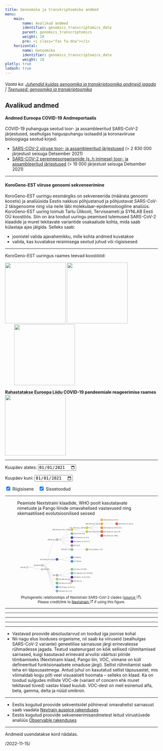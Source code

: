 ```yaml
---
title: Genoomika ja transkriptoomika andmed
menu:
    main:
        name: Avalikud andmed
        identifier: genomics_transcriptomics_data
        parent: genomics_transcriptomics
        weight: 10
        pre: <i class="fas fa-dna"></i>
    horizontal:
        name: Genoomika
        identifier: genomics_transcriptomics_data
        weight: 10
plotly: true
lodash: true
---
```


###### Vaata ka: [Juhendid kuidas genoomika ja transkriptoomika andmeid jagada](../guidelines) | [Teenused: genoomika ja transkriptoomika](../services)

## Avalikud andmed

#### Andmed Euroopa COVID-19 Andmeportaalis

COVID-19 puhanguga seotud toor- ja assambleeritud SARS-CoV-2 järjestused, sealhulgas haiguspuhangu isolaadid ja koronaviiruse bioloogiaga seotud kirjed:

* [SARS-COV-2 viiruse toor- ja assambleeritud järjestused](https://www.covid19dataportal.org/sequences?db=embl-covid19) (> 2 830 000 järjestust seisuga Detsember 2021)
* [SARS-COV-2 peremeesorganismide (s..h inimese) toor- ja assambleeritud järjestused](https://www.covid19dataportal.org/host-sequences?db=hostSequences) (> 19 000 järjestust seisuga Detsember 2021)

---

#### KoroGeno-EST viiruse genoomi sekveneerimine

KoroGeno-EST uuringu eesmärgiks on sekveneerida (määrata genoomi koostis) ja analüüsida Eestis nakkusi põhjustanud ja põhjustavat SARS-CoV-2 täisgenoome ning viia neile läbi molekulaar-epidemioloogiline analüüs. KoroGeno-EST uuring toimub Tartu Ülikooli, Terviseameti ja SYNLAB Eesti OÜ koostöös.
Siin on ära toodud uuringu peamised tulemused SARS-CoV-2 klaadide ja muret tekitavate variantide osakaalude kohta, mida saab külastaja ajas jälgida.
Selleks saab:
* joonistel valida ajavahemikku, mille kohta andmed kuvatakse
* valida, kas kuvatakse reisimisega seotud juhud või riigisisesed.

---
KoroGeno-EST uuringus raames teevad koostööd:

<img width="200" src="/img/logos/ut_logo.png">
<img width="200" style="margin-top: -20px;" src="/img/logos/synlab_logo.png">
<img width="200" style="margin-left: 30px;" src="/img/logos/terviseamet_logo.png">

<strong>Rahastatakse Euroopa Liidu COVID-19 pandeemiale reageerimise raames</strong>
<img width="200" src="/img/logos/eu-ee_logo.jpg">

---


<label for="date-from">Kuupäev alates:</label>
<input type="date" id="date-from" name="date-from"
value="2021-01-01">

<label for="date-to">Kuupäev kuni:</label>
<input type="date" id="date-to" name="date-to"
value="2021-01-01">

<input type="checkbox" id="domestic" name="source" value="domestic" checked>
  <label for="domestic"> Riigisisene</label>&nbsp;&nbsp;&nbsp;
<input type="checkbox" id="imported" name="source" value="imported" checked>
  <label for="imported"> Sissetoodud</label><br>

<div id="plotly-plot-clade"></div>
<hr>
<figure id="clades">
    <div class="figure-title">
        Peamiste Nextstraini klaadide, WHO poolt kasutatavate nimetuste ja Pango liinide omavahelised vastavused ning skemaatilised evolutsioonilised seosed
    </div>
    <picture>
        <svg xmlns="http://www.w3.org/2000/svg" class="d3-component" style="font-family:sans-serif;font-size:1.15rem" viewBox="0 0 1550 950"><g transform="translate(120,0)"><path fill="none" stroke="#ccc" stroke-width="3px" d="M 180 593.75
                  C 90 593.75,
                    90 617.5,
                    0 617.5"></path><path fill="none" stroke="#ccc" stroke-width="3px" d="M 180 641.25
                  C 90 641.25,
                    90 617.5,
                    0 617.5"></path><path fill="none" stroke="#ccc" stroke-width="3px" d="M 360 285
                  C 270 285,
                    270 593.75,
                    180 593.75"></path><path fill="none" stroke="#ccc" stroke-width="3px" d="M 360 522.5
                  C 270 522.5,
                    270 593.75,
                    180 593.75"></path><path fill="none" stroke="#ccc" stroke-width="3px" d="M 360 712.5
                  C 270 712.5,
                    270 593.75,
                    180 593.75"></path><path fill="none" stroke="#ccc" stroke-width="3px" d="M 360 760
                  C 270 760,
                    270 593.75,
                    180 593.75"></path><path fill="none" stroke="#ccc" stroke-width="3px" d="M 360 807.5
                  C 270 807.5,
                    270 593.75,
                    180 593.75"></path><path fill="none" stroke="#ccc" stroke-width="3px" d="M 360 855
                  C 270 855,
                    270 593.75,
                    180 593.75"></path><path fill="none" stroke="#ccc" stroke-width="3px" d="M 360 902.5
                  C 270 902.5,
                    270 593.75,
                    180 593.75"></path><path fill="none" stroke="#ccc" stroke-width="3px" d="M 540 166.25
                  C 450 166.25,
                    450 285,
                    360 285"></path><path fill="none" stroke="#ccc" stroke-width="3px" d="M 540 213.75
                  C 450 213.75,
                    450 285,
                    360 285"></path><path fill="none" stroke="#ccc" stroke-width="3px" d="M 540 261.25
                  C 450 261.25,
                    450 285,
                    360 285"></path><path fill="none" stroke="#ccc" stroke-width="3px" d="M 540 308.75
                  C 450 308.75,
                    450 285,
                    360 285"></path><path fill="none" stroke="#ccc" stroke-width="3px" d="M 540 356.25
                  C 450 356.25,
                    450 285,
                    360 285"></path><path fill="none" stroke="#ccc" stroke-width="3px" d="M 540 403.75
                  C 450 403.75,
                    450 285,
                    360 285"></path><path fill="none" stroke="#ccc" stroke-width="3px" d="M 540 498.75
                  C 450 498.75,
                    450 522.5,
                    360 522.5"></path><path fill="none" stroke="#ccc" stroke-width="3px" d="M 540 546.25
                  C 450 546.25,
                    450 522.5,
                    360 522.5"></path><path fill="none" stroke="#ccc" stroke-width="3px" d="M 540 641.25
                  C 450 641.25,
                    450 712.5,
                    360 712.5"></path><path fill="none" stroke="#ccc" stroke-width="3px" d="M 540 688.75
                  C 450 688.75,
                    450 712.5,
                    360 712.5"></path><path fill="none" stroke="#ccc" stroke-width="3px" d="M 540 736.25
                  C 450 736.25,
                    450 712.5,
                    360 712.5"></path><path fill="none" stroke="#ccc" stroke-width="3px" d="M 540 783.75
                  C 450 783.75,
                    450 712.5,
                    360 712.5"></path><path fill="none" stroke="#ccc" stroke-width="3px" d="M 720 142.5
                  C 630 142.5,
                    630 166.25,
                    540 166.25"></path><path fill="none" stroke="#ccc" stroke-width="3px" d="M 720 190
                  C 630 190,
                    630 166.25,
                    540 166.25"></path><path fill="none" stroke="#ccc" stroke-width="3px" d="M 720 403.75
                  C 630 403.75,
                    630 403.75,
                    540 403.75"></path><path fill="none" stroke="#ccc" stroke-width="3px" d="M 900 47.5
                  C 810 47.5,
                    810 142.5,
                    720 142.5"></path><path fill="none" stroke="#ccc" stroke-width="3px" d="M 900 95
                  C 810 95,
                    810 142.5,
                    720 142.5"></path><path fill="none" stroke="#ccc" stroke-width="3px" d="M 900 142.5
                  C 810 142.5,
                    810 142.5,
                    720 142.5"></path><path fill="none" stroke="#ccc" stroke-width="3px" d="M 900 190
                  C 810 190,
                    810 142.5,
                    720 142.5"></path><path fill="none" stroke="#ccc" stroke-width="3px" d="M 900 237.5
                  C 810 237.5,
                    810 142.5,
                    720 142.5"></path><path fill="none" stroke="#ccc" stroke-width="3px" d="M 1080 95
                  C 990 95,
                    990 95,
                    900 95"></path><g class="node" transform="translate(0,617.5)"><circle class="node" r="15" style="fill: rgb(215, 215, 215); stroke: rgb(186, 186, 186);"></circle><text dy=".35em" x="-20" text-anchor="end" fill="#777" font-weight="700">19A (B)</text></g><g class="node" transform="translate(180,593.75)"><circle class="node" r="15" style="fill: rgb(198, 198, 198); stroke: rgb(171, 171, 171);"></circle><text dy=".35em" x="-20" text-anchor="end" fill="#777" font-weight="700">20A (B.1)</text></g><g class="node" transform="translate(180,641.25)"><circle class="node" r="15" style="fill: rgb(206, 206, 206); stroke: rgb(179, 179, 179);"></circle><text dy=".35em" x="20" text-anchor="start" fill="#777" font-weight="700">19B (A)</text></g><g class="node" transform="translate(360,285)"><circle class="node" r="15" style="fill: rgb(189, 189, 189); stroke: rgb(164, 164, 164);"></circle><text dy=".35em" x="-20" text-anchor="end" fill="#777" font-weight="700">20B (B.1.1)</text></g><g class="node" transform="translate(360,522.5)"><circle class="node" r="15" style="fill: rgb(68, 92, 221); stroke: rgb(59, 80, 192);"></circle><text dy=".35em" x="-20" text-anchor="end" fill="#777" font-weight="700">21A (Delta, B.1.617.2)</text></g><g class="node" transform="translate(360,712.5)"><circle class="node" r="15" style="fill: rgb(180, 180, 180); stroke: rgb(156, 156, 156);"></circle><text dy=".35em" x="-20" text-anchor="end" fill="#777" font-weight="700">20C</text></g><g class="node" transform="translate(360,760)"><circle class="node" r="15" style="fill: rgb(175, 204, 93); stroke: rgb(152, 177, 81);"></circle><text dy=".35em" x="20" text-anchor="start" fill="#777" font-weight="700">21H (Mu, B.1.621)</text></g><g class="node" transform="translate(360,807.5)"><circle class="node" r="15" style="fill: rgb(107, 185, 164); stroke: rgb(93, 160, 142);"></circle><text dy=".35em" x="20" text-anchor="start" fill="#777" font-weight="700">21D (Eta, B.1.525)</text></g><g class="node" transform="translate(360,855)"><circle class="node" r="15" style="fill: rgb(84, 160, 203); stroke: rgb(73, 139, 176);"></circle><text dy=".35em" x="20" text-anchor="start" fill="#777" font-weight="700">21B (Kappa, B.1.617.1)</text></g><g class="node" transform="translate(360,902.5)"><circle class="node" r="15" style="fill: rgb(163, 163, 163); stroke: rgb(142, 142, 142);"></circle><text dy=".35em" x="20" text-anchor="start" fill="#777" font-weight="700">20E (EU1, B.1.177)</text></g><g class="node" transform="translate(540,166.25)"><circle class="node" r="15" style="fill: rgb(227, 191, 68); stroke: rgb(196, 166, 59);"></circle><text dy=".35em" x="-20" text-anchor="end" fill="#777" font-weight="700">21M (Omicron, B.1.1.529)</text></g><g class="node" transform="translate(540,213.75)"><circle class="node" r="15" style="fill: rgb(121, 193, 144); stroke: rgb(105, 168, 125);"></circle><text dy=".35em" x="20" text-anchor="start" fill="#777" font-weight="700">21E (Theta, P.3)</text></g><g class="node" transform="translate(540,261.25)"><circle class="node" r="15" style="fill: rgb(69, 66, 212); stroke: rgb(60, 57, 183);"></circle><text dy=".35em" x="20" text-anchor="start" fill="#777" font-weight="700">20J (Gamma, V3, P.1)</text></g><g class="node" transform="translate(540,308.75)"><circle class="node" r="15" style="fill: rgb(79, 43, 192); stroke: rgb(69, 37, 167);"></circle><text dy=".35em" x="20" text-anchor="start" fill="#777" font-weight="700">20I (Alpha, V1, B.1.1.7)</text></g><g class="node" transform="translate(540,356.25)"><circle class="node" r="15" style="fill: rgb(155, 155, 155); stroke: rgb(134, 134, 134);"></circle><text dy=".35em" x="20" text-anchor="start" fill="#777" font-weight="700">20F (D.2)</text></g><g class="node" transform="translate(540,403.75)"><circle class="node" r="15" style="fill: rgb(172, 172, 172); stroke: rgb(149, 149, 149);"></circle><text dy=".35em" x="-20" text-anchor="end" fill="#777" font-weight="700">20D (B.1.1.1)</text></g><g class="node" transform="translate(540,498.75)"><circle class="node" r="15" style="fill: rgb(70, 117, 221); stroke: rgb(61, 101, 192);"></circle><text dy=".35em" x="20" text-anchor="start" fill="#777" font-weight="700">21I (Delta)</text></g><g class="node" transform="translate(540,546.25)"><circle class="node" r="15" style="fill: rgb(75, 141, 215); stroke: rgb(65, 122, 186);"></circle><text dy=".35em" x="20" text-anchor="start" fill="#777" font-weight="700">21J (Delta)</text></g><g class="node" transform="translate(540,641.25)"><circle class="node" r="15" style="fill: rgb(137, 199, 124); stroke: rgb(119, 172, 107);"></circle><text dy=".35em" x="20" text-anchor="start" fill="#777" font-weight="700">21F (Iota, B.1.526)</text></g><g class="node" transform="translate(540,688.75)"><circle class="node" r="15" style="fill: rgb(95, 174, 185); stroke: rgb(82, 151, 160);"></circle><text dy=".35em" x="20" text-anchor="start" fill="#777" font-weight="700">21C (Epsilon, B.1.427/429)</text></g><g class="node" transform="translate(540,736.25)"><circle class="node" r="15" style="fill: rgb(101, 31, 169); stroke: rgb(88, 27, 146);"></circle><text dy=".35em" x="20" text-anchor="start" fill="#777" font-weight="700">20H (Beta, V2, B.1.351)</text></g><g class="node" transform="translate(540,783.75)"><circle class="node" r="15" style="fill: rgb(146, 146, 146); stroke: rgb(127, 127, 127);"></circle><text dy=".35em" x="20" text-anchor="start" fill="#777" font-weight="700">20G (B.1.2)</text></g><g class="node" transform="translate(720,142.5)"><circle class="node" r="15" style="fill: rgb(212, 199, 74); stroke: rgb(183, 172, 64);"></circle><text dy=".35em" x="-20" text-anchor="end" fill="#777" font-weight="700">21L (Omicron, ~BA.2)</text></g><g class="node" transform="translate(720,190)"><circle class="node" r="15" style="fill: rgb(194, 203, 82); stroke: rgb(169, 176, 71);"></circle><text dy=".35em" x="20" text-anchor="start" fill="#777" font-weight="700">21K (Omicron, BA.1)</text></g><g class="node" transform="translate(720,403.75)"><circle class="node" r="15" style="fill: rgb(156, 202, 107); stroke: rgb(135, 175, 93);"></circle><text dy=".35em" x="20" text-anchor="start" fill="#777" font-weight="700">21G (Lambda, C.37)</text></g><g class="node" transform="translate(900,47.5)"><circle class="node" r="15" style="fill: rgb(238, 178, 63); stroke: rgb(207, 155, 55);"></circle><text dy=".35em" x="20" text-anchor="start" fill="#777" font-weight="700">22A (Omicron, BA.4)</text></g><g class="node" transform="translate(900,95)"><circle class="node" r="15" style="fill: rgb(246, 161, 60); stroke: rgb(213, 140, 52);"></circle><text dy=".35em" x="-20" text-anchor="end" fill="#777" font-weight="700">22B (Omicron, BA.5)</text></g><g class="node" transform="translate(900,142.5)"><circle class="node" r="15" style="fill: rgb(247, 136, 55); stroke: rgb(214, 118, 47);"></circle><text dy=".35em" x="20" text-anchor="start" fill="#777" font-weight="700">22C (Omicron, BA.2.12.1)</text></g><g class="node" transform="translate(900,190)"><circle class="node" r="15" style="fill: rgb(245, 107, 49); stroke: rgb(212, 93, 43);"></circle><text dy=".35em" x="20" text-anchor="start" fill="#777" font-weight="700">22D (Omicron, BA.2.75)</text></g><g class="node" transform="translate(900,237.5)"><circle class="node" r="15" style="fill: rgb(235, 43, 38); stroke: rgb(204, 37, 33);"></circle><text dy=".35em" x="20" text-anchor="start" fill="#777" font-weight="700">22F (Omicron, XBB)</text></g><g class="node" transform="translate(1080,95)"><circle class="node" r="15" style="fill: rgb(239, 75, 43); stroke: rgb(208, 65, 37);"></circle><text dy=".35em" x="20" text-anchor="start" fill="#777" font-weight="700">22E (Omicron, BQ.1)</text></g></g></svg>
    </picture>
    <figcaption style="text-align: center">
        <small>
            <span>Phylogenetic relationships of Nextstrain SARS-CoV-2 clades (</span><a target="_blank" rel="noopener noreferrer" href="https://github.com/nextstrain/ncov-clades-schema"><span>source</span> <span><svg stroke="currentColor" fill="currentColor" stroke-width="0" viewBox="0 0 12 16" height="1em" width="1em" xmlns="http://www.w3.org/2000/svg"><path fill-rule="evenodd" d="M11 10h1v3c0 .55-.45 1-1 1H1c-.55 0-1-.45-1-1V3c0-.55.45-1 1-1h3v1H1v10h10v-3zM6 2l2.25 2.25L5 7.5 6.5 9l3.25-3.25L12 8V2H6z"></path></svg></span></a><span>). Please credit/link to </span><a target="_blank" rel="noopener noreferrer" href="https://nextstrain.org"><span>Nextstrain</span> <span><svg stroke="currentColor" fill="currentColor" stroke-width="0" viewBox="0 0 12 16" height="1em" width="1em" xmlns="http://www.w3.org/2000/svg"><path fill-rule="evenodd" d="M11 10h1v3c0 .55-.45 1-1 1H1c-.55 0-1-.45-1-1V3c0-.55.45-1 1-1h3v1H1v10h10v-3zM6 2l2.25 2.25L5 7.5 6.5 9l3.25-3.25L12 8V2H6z"></path></svg></span></a><span> if using this figure.</span></small>
    </figcaption>
</figure>
<hr>
<div id="plotly-plot-pos"></div>
<hr>
<div id="plotly-plot-county"></div>
<hr>
<div id="plotly-plot-region"></div>
<hr>
<div id="plotly-plot-age"></div>
<hr>
<div id="plotly-plot-gender"></div>

<script src="/plotly-plot.js?updated=2022-11-15"></script>

* Vastavad proovide absoluutarvud on toodud iga joonise kohal
* Nii nagu elus looduses organisme, nii saab ka viiruseid (sealhulgas SARS-CoV-2 variante) geneetilise sarnasuse järgi erinevatesse rühmadesse jagada. Teatud vaatenurgast on kõik sellised rühmitamised sarnased, kuigi kasutavad erinevaid arvulisi väärtusi piiride tõmbamiseks (Nextstraini klaad, Pango liin, VOC, viimane on küll defineeritud funktsionaalsete omaduse järgi). Sellist rühmitamist saab teha eri täpsusastmega. Antud juhul on kasutatud sellist täpsusastet, mis võimaldab kogu pilti veel visuaalselt hoomata – selleks on klaad. Ka on toodud sulgudes milliste VOC-de (variant of concern ehk muret tekitavad tüved) vastav klaad kuulub. VOC-dest on meil esinenud alfa, beta, gamma, delta ja nüüd omikron.

---

* Eestis kogutud proovide sekventsidel põhinevat omavahelist sarnasust saab vaadata [Nextrain auspice rakenduses](https://auspice.biit.cs.ut.ee/ncov/est)
* Eestis kogutud proovide sekveneerimisandmetest leitud viirustüvede analüüs [Observable rakenduses](https://covid19dataportal.ee/observable)

---

Andmeid uuendatakse kord nädalas.

/2022-11-15/
